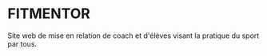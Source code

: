 # FITMENTOR
Site web de mise en relation de coach et d'élèves visant la pratique du sport par tous.

